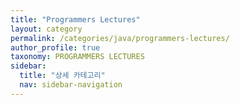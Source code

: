 ```yaml
---
title: "Programmers Lectures"
layout: category
permalink: /categories/java/programmers-lectures/
author_profile: true
taxonomy: PROGRAMMERS LECTURES
sidebar:
  title: "상세 카테고리"
  nav: sidebar-navigation
---
```

